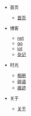 <!-- docs/_sidebar.md -->

* 首页

  * [首页](#首页)
* 博客
  * [net](net.md)
  * [go](go.md)
  * [iot](iot.md)
  * [杂记](zaji.md)
* 时光
  * [相册](photo.md)
  * [碎语](suiyu.md)
  * [痕迹](hengji.md)
* 关于
  * [关于](about.md)